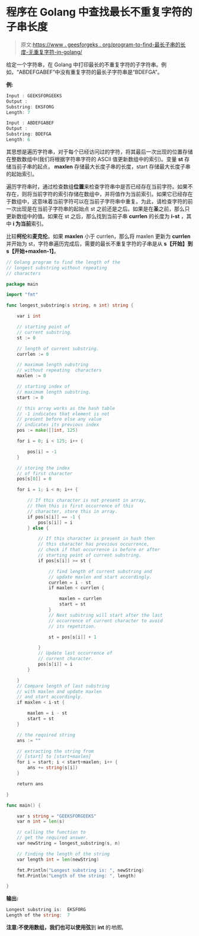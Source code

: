 # 程序在 Golang 中查找最长不重复字符的子串长度

> 原文:[https://www . geesforgeks . org/program-to-find-最长子串的长度-无重复字符-in-golang/](https://www.geeksforgeeks.org/program-to-find-the-length-of-the-longest-substring-without-repeating-characters-in-golang/)

给定一个字符串，在 Golang 中打印最长的不重复字符的子字符串。例如，“ABDEFGABEF”中没有重复字符的最长子字符串是“BDEFGA”。

**例:**

```go
Input : GEEKSFORGEEKS
Output : 
Substring: EKSFORG
Length: 7

Input : ABDEFGABEF
Output : 
Substring: BDEFGA
Length: 6

```

其思想是遍历字符串，对于每个已经访问过的字符，将其最后一次出现的位置存储在整数数组中(我们将根据字符串字符的 ASCII 值更新数组中的索引)。变量 **st** 存储当前子串的起点， **maxlen** 存储最大长度子串的长度，start 存储最大长度子串的起始索引。

遍历字符串时，通过检查数组**位置**来检查字符串中是否已经存在当前字符。如果不存在，则将当前字符的索引存储在数组中，并将值作为当前索引。如果它已经存在于数组中，这意味着当前字符可以在当前子字符串中重复。为此，请检查字符的前一次出现是在当前子字符串的起始点 st 之前还是之后。如果是在**圣**之前，那么只更新数组中的值。如果在 st 之后，那么找到当前子串 **currlen** 的长度为 **i-st** ，其中 **i 为当前**索引。

比较**柯伦**和**麦克伦**。如果 **maxlen** 小于 currlen，那么将 maxlen 更新为 **currlen** 并开始为 st，字符串遍历完成后，需要的最长不重复字符的子串是从 **s【开始】到 s【开始+maxlen-1】**。

```go
// Golang program to find the length of the
// longest substring without repeating
// characters

package main

import "fmt"

func longest_substring(s string, n int) string {

    var i int

    // starting point of
    // current substring.
    st := 0    

    // length of current substring.  
    currlen := 0 

    // maximum length substring 
    // without repeating  characters
    maxlen := 0  

    // starting index of 
    // maximum length substring.
    start := 0

    // this array works as the hash table
    // -1 indicates that element is not
    // present before else any value 
    // indicates its previous index
    pos := make([]int, 125)

    for i = 0; i < 125; i++ {

        pos[i] = -1
    }

    // storing the index
    // of first character
    pos[s[0]] = 0

    for i = 1; i < n; i++ {

        // If this character is not present in array,
        // then this is first occurrence of this
        // character, store this in array.
        if pos[s[i]] == -1 {
            pos[s[i]] = i
        } else {

            // If this character is present in hash then
            // this character has previous occurrence,
            // check if that occurrence is before or after
            // starting point of current substring.
            if pos[s[i]] >= st {

                // find length of current substring and
                // update maxlen and start accordingly.
                currlen = i - st
                if maxlen < currlen {

                    maxlen = currlen
                    start = st
                }
                // Next substring will start after the last
                // occurrence of current character to avoid
                // its repetition.

                st = pos[s[i]] + 1

            }
            // Update last occurrence of
            // current character.
            pos[s[i]] = i
        }

    }
    // Compare length of last substring 
    // with maxlen and update maxlen 
    // and start accordingly.
    if maxlen < i-st {

        maxlen = i - st
        start = st
    }

    // the required string
    ans := ""

    // extracting the string from 
    // [start] to [start+maxlen]
    for i = start; i < start+maxlen; i++ {
        ans += string(s[i])
    }

    return ans

}

func main() {

    var s string = "GEEKSFORGEEKS"
    var n int = len(s)

    // calling the function to 
    // get the required answer.
    var newString = longest_substring(s, n)

    // finding the length of the string
    var length int = len(newString)

    fmt.Println("Longest substring is: ", newString)
    fmt.Println("Length of the string: ", length)

}
```

**输出:**

```go
Longest substring is:  EKSFORG
Length of the string:  7

```

**注意:**不使用数组，我们也可以使用**弦**到 **int** 的*地图*。